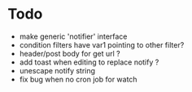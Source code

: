 # Todo
- make generic 'notifier' interface
- condition filters have var1 pointing to other filter?
- header/post body for get url ?
- add toast when editing to replace notify ?
- unescape notify string
- fix bug when no cron job for watch